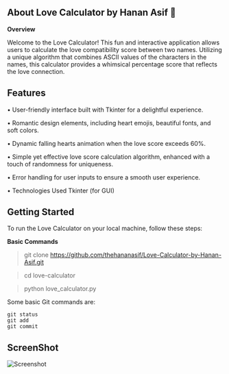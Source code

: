 ## **About Love Calculator by Hanan Asif 💖**

**Overview**

Welcome to the Love Calculator! This fun and interactive application allows users to calculate the love compatibility score between two names. Utilizing a unique algorithm that combines ASCII values of the characters in the names, this calculator provides a whimsical percentage score that reflects the love connection.


## **Features**

• User-friendly interface built with Tkinter for a delightful experience.

• Romantic design elements, including heart emojis, beautiful fonts, and soft colors.

• Dynamic falling hearts animation when the love score exceeds 60%.

• Simple yet effective love score calculation algorithm, enhanced with a touch of randomness for uniqueness.

• Error handling for user inputs to ensure a smooth user experience.

• Technologies Used Tkinter (for GUI)


## **Getting Started**

To run the Love Calculator on your local machine, follow these steps:

**Basic Commands**

> git clone https://github.com/thehananasif/Love-Calculator-by-Hanan-Asif.git

> cd love-calculator

> python love_calculator.py

Some basic Git commands are:
```
git status
git add
git commit
```

## **ScreenShot**

![Screenshot](https://github.com/user-attachments/assets/fb8db501-9d08-4d7d-8339-60211c343926)

